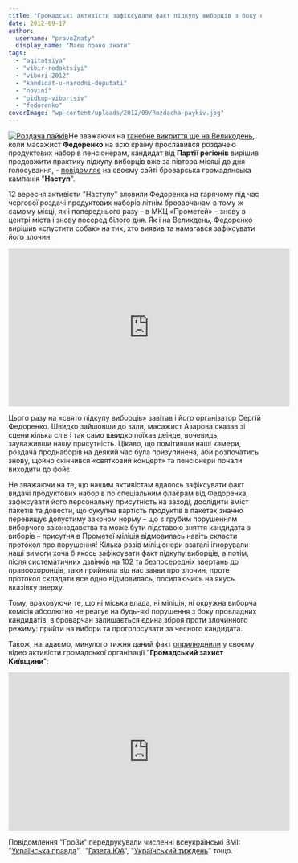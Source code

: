 ```yaml
---
title: "Громадські активісти зафіксували факт підкупу виборців з боку кандидата від влади"
date: 2012-09-17
author: 
  username: "pravoZnaty"
  display_name: "Маєш право знати"
tags: 
  - "agitatsiya"
  - "vibir-redaktsiyi"
  - "vibori-2012"
  - "kandidat-u-narodni-deputati"
  - "novini"
  - "pidkup-vibortsiv"
  - "fedorenko"
coverImage: "wp-content/uploads/2012/09/Rozdacha-paykiv.jpg"
---
```


[![](https://mpz.brovary.org/wp-content/uploads/2012/09/Rozdacha-paykiv.jpg "Роздача пайків")](https://mpz.brovary.org/wp-content/uploads/2012/09/Rozdacha-paykiv.jpg)Не зважаючи на [ганебне викриття ще на Великодень](https://mpz.brovary.org/fedorenko-rozpochav-peredviborchu-rozdachu-produktovih-naboriv-video/), коли масажист **Федоренко** на всю країну прославився роздачею продуктових наборів пенсіонерам, кандидат від **Партії регіонів** вирішив продовжити практику підкупу виборців вже за півтора місяці до дня голосування, - [повідомляє](http://www.nastup.info/?p=267) на своєму сайті броварська громадянська кампанія "**Наступ**".

12 вересня активісти "Наступу" зловили Федоренка на гарячому під час чергової роздачі продуктових наборів літнім броварчанам в тому ж самому місці, як і попереднього разу – в МКЦ «Прометей» – знову в центрі міста і знову посеред білого дня. Як і на Великдень, Федоренко вирішив «спустити собак» на тих, хто виявив та намагався зафіксувати його злочин.

<iframe width="560" height="315" src="https://www.youtube.com/embed/e7DkNDKLqO0" frameborder="0" allowfullscreen></iframe>

Цього разу на «свято підкупу виборців» завітав і його організатор Сергій Федоренко. Швидко зайшовши до зали, масажист Азарова сказав зі сцени кілька слів і так само швидко поїхав деінде, вочевидь, зауваживши нашу присутність. Цікаво, що помітивши наші камери, роздача проднаборів на деякий час була призупинена, аби розпочатись знову, щойно скінчився «святковий концерт» та пенсіонери почали виходити до фойє.

Не зважаючи на те, що нашим активістам вдалось зафіксувати факт видачі продуктових наборів по спеціальним флаєрам від Федоренка, зафіксувати його персональну присутність на заході, дослідити вміст пакетів та довести, що сукупна вартість продуктів в пакетах значно перевищує допустиму законом норму – що є грубим порушенням виборчого законодавства та може бути підставою зняття кандидата з виборів – присутня в Прометеї міліція відмовилась навіть скласти протокол про порушення! Кілька разів міліціонери взагалі ігнорували наші вимоги хоча б якось зафіксувати факт підкупу виборців, а потім, після систематичних дзвінків на 102 та безпосередніх звертань до правоохоронців, таки прийняла від нас заяви про злочин, проте протокол складати все одно відмовилась, посилаючись на якусь вказівку зверху.

Тому, враховуючи те, що ні міська влада, ні міліція, ні окружна виборча комісія абсолютно не реагує на будь-які порушення з боку провладних кандидатів, в броварчан залишається єдина зброя проти злочинного режиму: прийти на вибори та проголосувати за чесного кандидата.

Також, нагадаємо, минулого тижня даний факт [оприлюднили](http://groza.org/brovarskyj-rehional-serhij-fedorenko-kupuje-vybortsiv-video/) у своєму відео активісти громадської організації "**Громадський захист Київщини**":

<iframe src="https://www.youtube.com/embed/zhZNv9ufvi8" frameborder="0" width="560" height="315"></iframe>

Повідомлення "ГроЗи" передрукували численні всеукраїнські ЗМІ: "[Українська правда](http://www.pravda.com.ua/news/2012/09/13/6972648/)",  "[Газета.ЮА](https://gazeta.ua/articles/politics/_masazhist-azarova-pidkupovue-viborciv-produktovimi-naborami/455731)", "[Український тиждень](https://tyzhden.ua/News/59932)" тощо.
